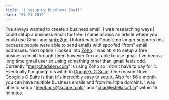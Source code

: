 ```yaml
---
title: "I Setup My Business Email"
date: "07-21-2019"
---
```


I've always wanted to create a business email. I was researching ways I could setup a business email for free. I came across an article where you could use Gmail and [smtp2go](https://www.smtp2go.com/). Unfortunately Google no longer supports this because people were able to send emails with spoofed "from" email addresses. Next option I looked into [Zoho](https://www.zoho.com/mail/?zmc=zoho-fa&ireft=ohome). I was able to setup a free business email through them however I'm not able to use gmail. I've been a long time gmail user so using something other than gmail feels odd. Currently "me@chadalen.com" is using Zoho so I don't have to pay for it. Eventually I'm going to switch to [Google's G Suite](https://gsuite.google.com/). One reason I love Google's G Suite is that it's incredibly easy to setup. Also for $6 a month you can have multiple business emails and from multiple domains. I was able to setup "feedback@scape.tools" and "chad@stellasoft.io" within 15 minutes.